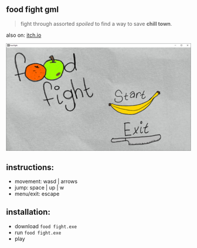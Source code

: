 food fight gml
---
> fight through assorted *spoiled* to find a way to save **chill town**.

also on: [itch.io](https://solarisboylabs.itch.io/food-fight)

![menu screen](./menu-screen.png)

instructions:
---
- movement: wasd | arrows
- jump: space | up | w
- menu/exit: escape

installation:
---
- download `food fight.exe`
- run `food fight.exe`
- play